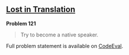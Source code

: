 [Lost in Translation][ce]
-------------------------

**Problem 121**

> Try to become a native speaker.

Full problem statement is available on [CodeEval][ce].

[ce]: https://www.codeeval.com/browse/121/
      "View problem statement on CodeEval"
